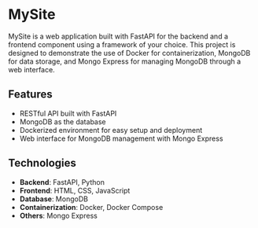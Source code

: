 # MySite

MySite is a web application built with FastAPI for the backend and a frontend component using a framework of your choice. This project is designed to demonstrate the use of Docker for containerization, MongoDB for data storage, and Mongo Express for managing MongoDB through a web interface.

## Features

- RESTful API built with FastAPI
- MongoDB as the database
- Dockerized environment for easy setup and deployment
- Web interface for MongoDB management with Mongo Express

## Technologies

- **Backend**: FastAPI, Python
- **Frontend**: HTML, CSS, JavaScript
- **Database**: MongoDB
- **Containerization**: Docker, Docker Compose
- **Others**: Mongo Express
